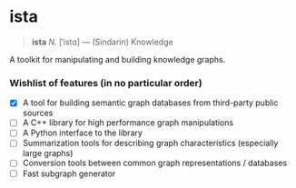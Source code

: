 # ista

> **ista** _N._ [ˈistɑ] — (Sindarin) Knowledge

A toolkit for manipulating and building knowledge graphs.

### Wishlist of features (in no particular order)

- [x] A tool for building semantic graph databases from third-party public sources
- [ ] A C++ library for high performance graph manipulations
- [ ] A Python interface to the library
- [ ] Summarization tools for describing graph characteristics (especially large graphs)
- [ ] Conversion tools between common graph representations / databases
- [ ] Fast subgraph generator

